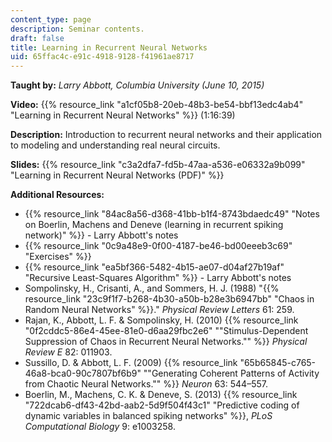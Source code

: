 ```yaml
---
content_type: page
description: Seminar contents.
draft: false
title: Learning in Recurrent Neural Networks
uid: 65ffac4c-e91c-4918-9128-f41961ae8717
---
```

**Taught by:** *Larry Abbott, Columbia University (June 10, 2015)*

**Video:** {{% resource_link "a1cf05b8-20eb-48b3-be54-bbf13edc4ab4" "Learning in Recurrent Neural Networks" %}} (1:16:39)

**Description:** Introduction to recurrent neural networks and their application to modeling and understanding real neural circuits.

**Slides:** {{% resource_link "c3a2dfa7-fd5b-47aa-a536-e06332a9b099" "Learning in Recurrent Neural Networks (PDF)" %}}

**Additional Resources:**

- {{% resource_link "84ac8a56-d368-41bb-b1f4-8743bdaedc49" "Notes on Boerlin, Machens and Deneve (learning in recurrent spiking network)" %}} - Larry Abbott's notes 
- {{% resource_link "0c9a48e9-0f00-4187-be46-bd00eeeb3c69" "Exercises" %}}
- {{% resource_link "ea5bf366-5482-4b15-ae07-d04af27b19af" "Recursive Least-Squares Algorithm" %}} - Larry Abbott's notes
- Sompolinsky, H., Crisanti, A., and Sommers, H. J. (1988) "{{% resource_link "23c9f1f7-b268-4b30-a50b-b28e3b6947bb" "Chaos in Random Neural Networks" %}}." *Physical Review Letters* 61: 259.
- Rajan, K., Abbott, L. F. & Sompolinsky, H. (2010) {{% resource_link "0f2cddc5-86e4-45ee-81e0-d6aa29fbc2e6" "\"Stimulus-Dependent Suppression of Chaos in Recurrent Neural Networks.\"" %}} *Physical Review E* 82: 011903.
- Sussillo, D. & Abbott, L. F. (2009) {{% resource_link "65b65845-c765-46a8-bca0-90c7807bf6b9" "\"Generating Coherent Patterns of Activity from Chaotic Neural Networks.\"" %}} *Neuron* 63: 544–557.
- Boerlin, M., Machens, C. K. & Deneve, S. (2013) {{% resource_link "722dcab6-df43-42bd-aab2-5d9f504f43c1" "Predictive coding of dynamic variables in balanced spiking networks" %}}, *PLoS Computational Biology* 9: e1003258.